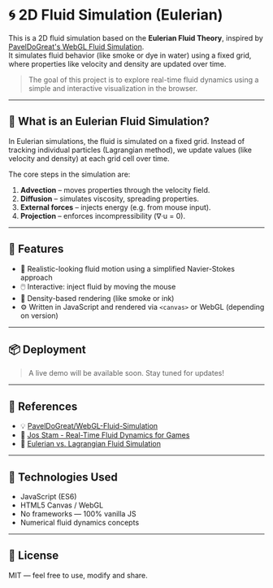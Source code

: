 # 🌀 2D Fluid Simulation (Eulerian)

This is a 2D fluid simulation based on the **Eulerian Fluid Theory**, inspired by [PavelDoGreat's WebGL Fluid Simulation](https://github.com/PavelDoGreat/WebGL-Fluid-Simulation).  
It simulates fluid behavior (like smoke or dye in water) using a fixed grid, where properties like velocity and density are updated over time.

> The goal of this project is to explore real-time fluid dynamics using a simple and interactive visualization in the browser.

---

## 🌊 What is an Eulerian Fluid Simulation?

In Eulerian simulations, the fluid is simulated on a fixed grid. Instead of tracking individual particles (Lagrangian method), we update values (like velocity and density) at each grid cell over time.

The core steps in the simulation are:
1. **Advection** – moves properties through the velocity field.
2. **Diffusion** – simulates viscosity, spreading properties.
3. **External forces** – injects energy (e.g. from mouse input).
4. **Projection** – enforces incompressibility (∇·u = 0).

---

## 🧪 Features

- 🔬 Realistic-looking fluid motion using a simplified Navier-Stokes approach
- 🖱️ Interactive: inject fluid by moving the mouse
- 🎨 Density-based rendering (like smoke or ink)
- ⚙️ Written in JavaScript and rendered via `<canvas>` or WebGL (depending on version)

---

## 📦 Deployment

> A live demo will be available soon. Stay tuned for updates!

---

## 🧠 References

- 💡 [PavelDoGreat/WebGL-Fluid-Simulation](https://github.com/PavelDoGreat/WebGL-Fluid-Simulation)  
- 📘 [Jos Stam - Real-Time Fluid Dynamics for Games](https://www.dgp.toronto.edu/people/stam/reality/Research/pdf/GDC03.pdf)  
- 🔬 [Eulerian vs. Lagrangian Fluid Simulation](https://en.wikipedia.org/wiki/Computational_fluid_dynamics)

---

## 🧰 Technologies Used

- JavaScript (ES6)
- HTML5 Canvas / WebGL
- No frameworks — 100% vanilla JS
- Numerical fluid dynamics concepts

---

## 📜 License

MIT — feel free to use, modify and share.
